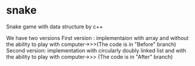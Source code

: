 # snake
Snake game with data structure by c++

We have two versions 
First version : implementaion with array and without the ability to play with computer->>>(The code is in "Before" branch)
Second version: implementation with circularly doubly linked list and with the ability to play with computer->>> (The code is in "After" branch)
